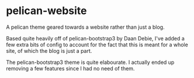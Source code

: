 # pelican-website

A pelican theme geared towards a website rather than just a blog.

Based quite heavily off of pelican-bootstrap3 by Daan Debie, I've added a few extra bits of config to account for the fact that this is meant for a whole site, of which the blog is just a part.

The pelican-bootstrap3 theme is quite elabourate.  I actually ended up removing a few features since I had no need of them.

